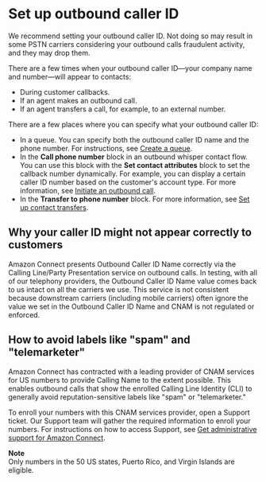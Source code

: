 # Set up outbound caller ID<a name="queues-callerid"></a>

We recommend setting your outbound caller ID\. Not doing so may result in some PSTN carriers considering your outbound calls fraudulent activity, and they may drop them\. 

There are a few times when your outbound caller ID—your company name and number—will appear to contacts:
+ During customer callbacks\.
+ If an agent makes an outbound call\.
+ If an agent transfers a call, for example, to an external number\.

There are a few places where you can specify what your outbound caller ID:
+ In a queue\. You can specify both the outbound caller ID name and the phone number\. For instructions, see [Create a queue](create-queue.md)\.
+ In the **Call phone number** block in an outbound whisper contact flow\. You can use this block with the **Set contact attributes** block to set the callback number dynamically\. For example, you can display a certain caller ID number based on the customer's account type\. For more information, see [Initiate an outbound call](using-call-number-block.md)\. 
+ In the **Transfer to phone number** block\. For more information, see [Set up contact transfers](transfer.md)\. 

## Why your caller ID might not appear correctly to customers<a name="why-callerid-name-might-not-appear-correctly"></a>

Amazon Connect presents Outbound Caller ID Name correctly via the Calling Line/Party Presentation service on outbound calls\. In testing, with all of our telephony providers, the Outbound Caller ID Name value comes back to us intact on all the carriers we use\. This service is not consistent because downstream carriers \(including mobile carriers\) often ignore the value we set in the Outbound Caller ID Name and CNAM is not regulated or enforced\. 

## How to avoid labels like "spam" and "telemarketer"<a name="enroll-in-CNAM-services"></a>

Amazon Connect has contracted with a leading provider of CNAM services for US numbers to provide Calling Name to the extent possible\. This enables outbound calls that show the enrolled Calling Line Identity \(CLI\) to generally avoid reputation\-sensitive labels like "spam" or "telemarketer\."

To enroll your numbers with this CNAM services provider, open a Support ticket\. Our Support team will gather the required information to enroll your numbers\. For instructions on how to access Support, see [Get administrative support for Amazon Connect](get-admin-support.md)\.

**Note**  
Only numbers in the 50 US states, Puerto Rico, and Virgin Islands are eligible\.